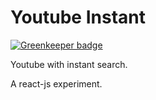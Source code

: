 # Youtube Instant

[![Greenkeeper badge](https://badges.greenkeeper.io/jerilseb/youtube-instant.svg)](https://greenkeeper.io/)

Youtube with instant search. 

A react-js experiment.
